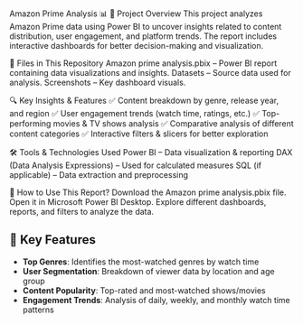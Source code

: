 Amazon Prime Analysis 📊
📌 Project Overview
This project analyzes Amazon Prime data using Power BI to uncover insights related to content distribution, user engagement, and platform trends. The report includes interactive dashboards for better decision-making and visualization.

📂 Files in This Repository
Amazon prime analysis.pbix – Power BI report containing data visualizations and insights.
Datasets  – Source data used for analysis.
Screenshots  – Key dashboard visuals.

🔍 Key Insights & Features
✅ Content breakdown by genre, release year, and region
✅ User engagement trends (watch time, ratings, etc.)
✅ Top-performing movies & TV shows analysis
✅ Comparative analysis of different content categories
✅ Interactive filters & slicers for better exploration

🛠 Tools & Technologies Used
Power BI – Data visualization & reporting
DAX (Data Analysis Expressions) – Used for calculated measures
SQL (if applicable) – Data extraction and preprocessing

📌 How to Use This Report?
Download the Amazon prime analysis.pbix file.
Open it in Microsoft Power BI Desktop.
Explore different dashboards, reports, and filters to analyze the data.

## 🧩 Key Features
- **Top Genres**: Identifies the most-watched genres by watch time
- **User Segmentation**: Breakdown of viewer data by location and age group
- **Content Popularity**: Top-rated and most-watched shows/movies
- **Engagement Trends**: Analysis of daily, weekly, and monthly watch time patterns
